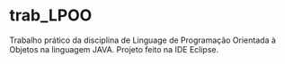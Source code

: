 # trab_LPOO
Trabalho prático da disciplina de Linguage de Programação Orientada à Objetos na linguagem JAVA.
Projeto feito na IDE Eclipse.
